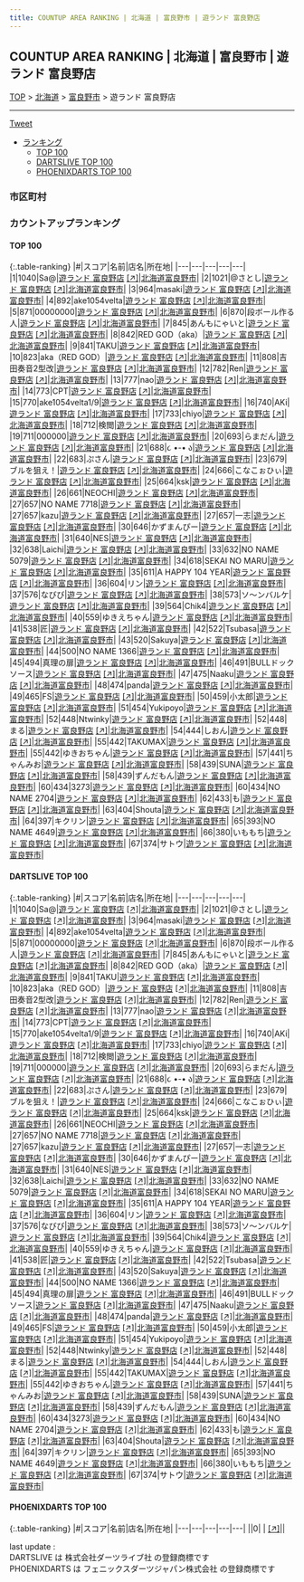 ```yaml
---
title: COUNTUP AREA RANKING | 北海道 | 富良野市 | 遊ランド 富良野店
---
```

## COUNTUP AREA RANKING | 北海道 | 富良野市 | 遊ランド 富良野店

[TOP](/darts/rank/) > [北海道](/darts/rank/北海道/) > [富良野市](/darts/rank/北海道/富良野市/) > 遊ランド 富良野店

___

<a href="https://twitter.com/share?ref_src=twsrc%5Etfw" data-text="COUNTUP AREA RANKING | 北海道富良野市遊ランド 富良野店" class="twitter-share-button" data-hashtags="DARTSLIVE,PHOENIXDARTS,darts,ダーツ" data-show-count="false">Tweet</a>

* [ランキング](#カウントアップランキング)
    * [TOP 100](#top-100)
    * [DARTSLIVE TOP 100](#dartslive-top-100)
    * [PHOENIXDARTS TOP 100](#phoenixdarts-top-100)

### 市区町村

<ul>

</ul>

### カウントアップランキング

#### TOP 100



{:.table-ranking}
|#|スコア|名前|店名|所在地|
|---|---|---|---|---|
|1|1040|<span class="rank-name-dl">Sa@</span>|<a href="/darts/rank/shops/1270241c1c98ce7f0d9b047a20a7ba1e.html">遊ランド 富良野店</a> <a href="https://search.dartslive.com/jp/shop/1270241c1c98ce7f0d9b047a20a7ba1e">[↗]</a>|<a href="/darts/rank/北海道/富良野市">北海道富良野市</a>|
|2|1021|<span class="rank-name-dl">@さとし</span>|<a href="/darts/rank/shops/1270241c1c98ce7f0d9b047a20a7ba1e.html">遊ランド 富良野店</a> <a href="https://search.dartslive.com/jp/shop/1270241c1c98ce7f0d9b047a20a7ba1e">[↗]</a>|<a href="/darts/rank/北海道/富良野市">北海道富良野市</a>|
|3|964|<span class="rank-name-dl">masaki</span>|<a href="/darts/rank/shops/1270241c1c98ce7f0d9b047a20a7ba1e.html">遊ランド 富良野店</a> <a href="https://search.dartslive.com/jp/shop/1270241c1c98ce7f0d9b047a20a7ba1e">[↗]</a>|<a href="/darts/rank/北海道/富良野市">北海道富良野市</a>|
|4|892|<span class="rank-name-dl">ake1054velta</span>|<a href="/darts/rank/shops/1270241c1c98ce7f0d9b047a20a7ba1e.html">遊ランド 富良野店</a> <a href="https://search.dartslive.com/jp/shop/1270241c1c98ce7f0d9b047a20a7ba1e">[↗]</a>|<a href="/darts/rank/北海道/富良野市">北海道富良野市</a>|
|5|871|<span class="rank-name-dl">00000000</span>|<a href="/darts/rank/shops/1270241c1c98ce7f0d9b047a20a7ba1e.html">遊ランド 富良野店</a> <a href="https://search.dartslive.com/jp/shop/1270241c1c98ce7f0d9b047a20a7ba1e">[↗]</a>|<a href="/darts/rank/北海道/富良野市">北海道富良野市</a>|
|6|870|<span class="rank-name-dl">段ボール作る人</span>|<a href="/darts/rank/shops/1270241c1c98ce7f0d9b047a20a7ba1e.html">遊ランド 富良野店</a> <a href="https://search.dartslive.com/jp/shop/1270241c1c98ce7f0d9b047a20a7ba1e">[↗]</a>|<a href="/darts/rank/北海道/富良野市">北海道富良野市</a>|
|7|845|<span class="rank-name-dl">あんもにゃいと</span>|<a href="/darts/rank/shops/1270241c1c98ce7f0d9b047a20a7ba1e.html">遊ランド 富良野店</a> <a href="https://search.dartslive.com/jp/shop/1270241c1c98ce7f0d9b047a20a7ba1e">[↗]</a>|<a href="/darts/rank/北海道/富良野市">北海道富良野市</a>|
|8|842|<span class="rank-name-dl">RED GOD（aka）</span>|<a href="/darts/rank/shops/1270241c1c98ce7f0d9b047a20a7ba1e.html">遊ランド 富良野店</a> <a href="https://search.dartslive.com/jp/shop/1270241c1c98ce7f0d9b047a20a7ba1e">[↗]</a>|<a href="/darts/rank/北海道/富良野市">北海道富良野市</a>|
|9|841|<span class="rank-name-dl">TAKU</span>|<a href="/darts/rank/shops/1270241c1c98ce7f0d9b047a20a7ba1e.html">遊ランド 富良野店</a> <a href="https://search.dartslive.com/jp/shop/1270241c1c98ce7f0d9b047a20a7ba1e">[↗]</a>|<a href="/darts/rank/北海道/富良野市">北海道富良野市</a>|
|10|823|<span class="rank-name-dl">aka（RED GOD）</span>|<a href="/darts/rank/shops/1270241c1c98ce7f0d9b047a20a7ba1e.html">遊ランド 富良野店</a> <a href="https://search.dartslive.com/jp/shop/1270241c1c98ce7f0d9b047a20a7ba1e">[↗]</a>|<a href="/darts/rank/北海道/富良野市">北海道富良野市</a>|
|11|808|<span class="rank-name-dl">吉田奏音2型改</span>|<a href="/darts/rank/shops/1270241c1c98ce7f0d9b047a20a7ba1e.html">遊ランド 富良野店</a> <a href="https://search.dartslive.com/jp/shop/1270241c1c98ce7f0d9b047a20a7ba1e">[↗]</a>|<a href="/darts/rank/北海道/富良野市">北海道富良野市</a>|
|12|782|<span class="rank-name-dl">Ren</span>|<a href="/darts/rank/shops/1270241c1c98ce7f0d9b047a20a7ba1e.html">遊ランド 富良野店</a> <a href="https://search.dartslive.com/jp/shop/1270241c1c98ce7f0d9b047a20a7ba1e">[↗]</a>|<a href="/darts/rank/北海道/富良野市">北海道富良野市</a>|
|13|777|<span class="rank-name-dl">nao</span>|<a href="/darts/rank/shops/1270241c1c98ce7f0d9b047a20a7ba1e.html">遊ランド 富良野店</a> <a href="https://search.dartslive.com/jp/shop/1270241c1c98ce7f0d9b047a20a7ba1e">[↗]</a>|<a href="/darts/rank/北海道/富良野市">北海道富良野市</a>|
|14|773|<span class="rank-name-dl">CPT</span>|<a href="/darts/rank/shops/1270241c1c98ce7f0d9b047a20a7ba1e.html">遊ランド 富良野店</a> <a href="https://search.dartslive.com/jp/shop/1270241c1c98ce7f0d9b047a20a7ba1e">[↗]</a>|<a href="/darts/rank/北海道/富良野市">北海道富良野市</a>|
|15|770|<span class="rank-name-dl">ake1054velta1/9</span>|<a href="/darts/rank/shops/1270241c1c98ce7f0d9b047a20a7ba1e.html">遊ランド 富良野店</a> <a href="https://search.dartslive.com/jp/shop/1270241c1c98ce7f0d9b047a20a7ba1e">[↗]</a>|<a href="/darts/rank/北海道/富良野市">北海道富良野市</a>|
|16|740|<span class="rank-name-dl">AKi</span>|<a href="/darts/rank/shops/1270241c1c98ce7f0d9b047a20a7ba1e.html">遊ランド 富良野店</a> <a href="https://search.dartslive.com/jp/shop/1270241c1c98ce7f0d9b047a20a7ba1e">[↗]</a>|<a href="/darts/rank/北海道/富良野市">北海道富良野市</a>|
|17|733|<span class="rank-name-dl">chiyo</span>|<a href="/darts/rank/shops/1270241c1c98ce7f0d9b047a20a7ba1e.html">遊ランド 富良野店</a> <a href="https://search.dartslive.com/jp/shop/1270241c1c98ce7f0d9b047a20a7ba1e">[↗]</a>|<a href="/darts/rank/北海道/富良野市">北海道富良野市</a>|
|18|712|<span class="rank-name-dl">検閲</span>|<a href="/darts/rank/shops/1270241c1c98ce7f0d9b047a20a7ba1e.html">遊ランド 富良野店</a> <a href="https://search.dartslive.com/jp/shop/1270241c1c98ce7f0d9b047a20a7ba1e">[↗]</a>|<a href="/darts/rank/北海道/富良野市">北海道富良野市</a>|
|19|711|<span class="rank-name-dl">000000</span>|<a href="/darts/rank/shops/1270241c1c98ce7f0d9b047a20a7ba1e.html">遊ランド 富良野店</a> <a href="https://search.dartslive.com/jp/shop/1270241c1c98ce7f0d9b047a20a7ba1e">[↗]</a>|<a href="/darts/rank/北海道/富良野市">北海道富良野市</a>|
|20|693|<span class="rank-name-dl">らまだん</span>|<a href="/darts/rank/shops/1270241c1c98ce7f0d9b047a20a7ba1e.html">遊ランド 富良野店</a> <a href="https://search.dartslive.com/jp/shop/1270241c1c98ce7f0d9b047a20a7ba1e">[↗]</a>|<a href="/darts/rank/北海道/富良野市">北海道富良野市</a>|
|21|688|<span class="rank-name-dl">૮ •-• ა</span>|<a href="/darts/rank/shops/1270241c1c98ce7f0d9b047a20a7ba1e.html">遊ランド 富良野店</a> <a href="https://search.dartslive.com/jp/shop/1270241c1c98ce7f0d9b047a20a7ba1e">[↗]</a>|<a href="/darts/rank/北海道/富良野市">北海道富良野市</a>|
|22|683|<span class="rank-name-dl">ぷさん</span>|<a href="/darts/rank/shops/1270241c1c98ce7f0d9b047a20a7ba1e.html">遊ランド 富良野店</a> <a href="https://search.dartslive.com/jp/shop/1270241c1c98ce7f0d9b047a20a7ba1e">[↗]</a>|<a href="/darts/rank/北海道/富良野市">北海道富良野市</a>|
|23|679|<span class="rank-name-dl">ブルを狙え！</span>|<a href="/darts/rank/shops/1270241c1c98ce7f0d9b047a20a7ba1e.html">遊ランド 富良野店</a> <a href="https://search.dartslive.com/jp/shop/1270241c1c98ce7f0d9b047a20a7ba1e">[↗]</a>|<a href="/darts/rank/北海道/富良野市">北海道富良野市</a>|
|24|666|<span class="rank-name-dl">こなこぉひぃ</span>|<a href="/darts/rank/shops/1270241c1c98ce7f0d9b047a20a7ba1e.html">遊ランド 富良野店</a> <a href="https://search.dartslive.com/jp/shop/1270241c1c98ce7f0d9b047a20a7ba1e">[↗]</a>|<a href="/darts/rank/北海道/富良野市">北海道富良野市</a>|
|25|664|<span class="rank-name-dl">ksk</span>|<a href="/darts/rank/shops/1270241c1c98ce7f0d9b047a20a7ba1e.html">遊ランド 富良野店</a> <a href="https://search.dartslive.com/jp/shop/1270241c1c98ce7f0d9b047a20a7ba1e">[↗]</a>|<a href="/darts/rank/北海道/富良野市">北海道富良野市</a>|
|26|661|<span class="rank-name-dl">NEOCHI</span>|<a href="/darts/rank/shops/1270241c1c98ce7f0d9b047a20a7ba1e.html">遊ランド 富良野店</a> <a href="https://search.dartslive.com/jp/shop/1270241c1c98ce7f0d9b047a20a7ba1e">[↗]</a>|<a href="/darts/rank/北海道/富良野市">北海道富良野市</a>|
|27|657|<span class="rank-name-dl">NO NAME 7718</span>|<a href="/darts/rank/shops/1270241c1c98ce7f0d9b047a20a7ba1e.html">遊ランド 富良野店</a> <a href="https://search.dartslive.com/jp/shop/1270241c1c98ce7f0d9b047a20a7ba1e">[↗]</a>|<a href="/darts/rank/北海道/富良野市">北海道富良野市</a>|
|27|657|<span class="rank-name-dl">kazu</span>|<a href="/darts/rank/shops/1270241c1c98ce7f0d9b047a20a7ba1e.html">遊ランド 富良野店</a> <a href="https://search.dartslive.com/jp/shop/1270241c1c98ce7f0d9b047a20a7ba1e">[↗]</a>|<a href="/darts/rank/北海道/富良野市">北海道富良野市</a>|
|27|657|<span class="rank-name-dl">一志</span>|<a href="/darts/rank/shops/1270241c1c98ce7f0d9b047a20a7ba1e.html">遊ランド 富良野店</a> <a href="https://search.dartslive.com/jp/shop/1270241c1c98ce7f0d9b047a20a7ba1e">[↗]</a>|<a href="/darts/rank/北海道/富良野市">北海道富良野市</a>|
|30|646|<span class="rank-name-dl">かずまんぴー</span>|<a href="/darts/rank/shops/1270241c1c98ce7f0d9b047a20a7ba1e.html">遊ランド 富良野店</a> <a href="https://search.dartslive.com/jp/shop/1270241c1c98ce7f0d9b047a20a7ba1e">[↗]</a>|<a href="/darts/rank/北海道/富良野市">北海道富良野市</a>|
|31|640|<span class="rank-name-dl">NES</span>|<a href="/darts/rank/shops/1270241c1c98ce7f0d9b047a20a7ba1e.html">遊ランド 富良野店</a> <a href="https://search.dartslive.com/jp/shop/1270241c1c98ce7f0d9b047a20a7ba1e">[↗]</a>|<a href="/darts/rank/北海道/富良野市">北海道富良野市</a>|
|32|638|<span class="rank-name-dl">Laichi</span>|<a href="/darts/rank/shops/1270241c1c98ce7f0d9b047a20a7ba1e.html">遊ランド 富良野店</a> <a href="https://search.dartslive.com/jp/shop/1270241c1c98ce7f0d9b047a20a7ba1e">[↗]</a>|<a href="/darts/rank/北海道/富良野市">北海道富良野市</a>|
|33|632|<span class="rank-name-dl">NO NAME 5079</span>|<a href="/darts/rank/shops/1270241c1c98ce7f0d9b047a20a7ba1e.html">遊ランド 富良野店</a> <a href="https://search.dartslive.com/jp/shop/1270241c1c98ce7f0d9b047a20a7ba1e">[↗]</a>|<a href="/darts/rank/北海道/富良野市">北海道富良野市</a>|
|34|618|<span class="rank-name-dl">SEKAI NO MARU</span>|<a href="/darts/rank/shops/1270241c1c98ce7f0d9b047a20a7ba1e.html">遊ランド 富良野店</a> <a href="https://search.dartslive.com/jp/shop/1270241c1c98ce7f0d9b047a20a7ba1e">[↗]</a>|<a href="/darts/rank/北海道/富良野市">北海道富良野市</a>|
|35|611|<span class="rank-name-dl">A HAPPY 104 YEAR</span>|<a href="/darts/rank/shops/1270241c1c98ce7f0d9b047a20a7ba1e.html">遊ランド 富良野店</a> <a href="https://search.dartslive.com/jp/shop/1270241c1c98ce7f0d9b047a20a7ba1e">[↗]</a>|<a href="/darts/rank/北海道/富良野市">北海道富良野市</a>|
|36|604|<span class="rank-name-dl">リン</span>|<a href="/darts/rank/shops/1270241c1c98ce7f0d9b047a20a7ba1e.html">遊ランド 富良野店</a> <a href="https://search.dartslive.com/jp/shop/1270241c1c98ce7f0d9b047a20a7ba1e">[↗]</a>|<a href="/darts/rank/北海道/富良野市">北海道富良野市</a>|
|37|576|<span class="rank-name-dl">なびび</span>|<a href="/darts/rank/shops/1270241c1c98ce7f0d9b047a20a7ba1e.html">遊ランド 富良野店</a> <a href="https://search.dartslive.com/jp/shop/1270241c1c98ce7f0d9b047a20a7ba1e">[↗]</a>|<a href="/darts/rank/北海道/富良野市">北海道富良野市</a>|
|38|573|<span class="rank-name-dl">ソ～ンバルケ</span>|<a href="/darts/rank/shops/1270241c1c98ce7f0d9b047a20a7ba1e.html">遊ランド 富良野店</a> <a href="https://search.dartslive.com/jp/shop/1270241c1c98ce7f0d9b047a20a7ba1e">[↗]</a>|<a href="/darts/rank/北海道/富良野市">北海道富良野市</a>|
|39|564|<span class="rank-name-dl">Chik4</span>|<a href="/darts/rank/shops/1270241c1c98ce7f0d9b047a20a7ba1e.html">遊ランド 富良野店</a> <a href="https://search.dartslive.com/jp/shop/1270241c1c98ce7f0d9b047a20a7ba1e">[↗]</a>|<a href="/darts/rank/北海道/富良野市">北海道富良野市</a>|
|40|559|<span class="rank-name-dl">ゆきえちゃん</span>|<a href="/darts/rank/shops/1270241c1c98ce7f0d9b047a20a7ba1e.html">遊ランド 富良野店</a> <a href="https://search.dartslive.com/jp/shop/1270241c1c98ce7f0d9b047a20a7ba1e">[↗]</a>|<a href="/darts/rank/北海道/富良野市">北海道富良野市</a>|
|41|538|<span class="rank-name-dl">匠</span>|<a href="/darts/rank/shops/1270241c1c98ce7f0d9b047a20a7ba1e.html">遊ランド 富良野店</a> <a href="https://search.dartslive.com/jp/shop/1270241c1c98ce7f0d9b047a20a7ba1e">[↗]</a>|<a href="/darts/rank/北海道/富良野市">北海道富良野市</a>|
|42|522|<span class="rank-name-dl">Tsubasa</span>|<a href="/darts/rank/shops/1270241c1c98ce7f0d9b047a20a7ba1e.html">遊ランド 富良野店</a> <a href="https://search.dartslive.com/jp/shop/1270241c1c98ce7f0d9b047a20a7ba1e">[↗]</a>|<a href="/darts/rank/北海道/富良野市">北海道富良野市</a>|
|43|520|<span class="rank-name-dl">Sakuya</span>|<a href="/darts/rank/shops/1270241c1c98ce7f0d9b047a20a7ba1e.html">遊ランド 富良野店</a> <a href="https://search.dartslive.com/jp/shop/1270241c1c98ce7f0d9b047a20a7ba1e">[↗]</a>|<a href="/darts/rank/北海道/富良野市">北海道富良野市</a>|
|44|500|<span class="rank-name-dl">NO NAME 1366</span>|<a href="/darts/rank/shops/1270241c1c98ce7f0d9b047a20a7ba1e.html">遊ランド 富良野店</a> <a href="https://search.dartslive.com/jp/shop/1270241c1c98ce7f0d9b047a20a7ba1e">[↗]</a>|<a href="/darts/rank/北海道/富良野市">北海道富良野市</a>|
|45|494|<span class="rank-name-dl">真理の扉</span>|<a href="/darts/rank/shops/1270241c1c98ce7f0d9b047a20a7ba1e.html">遊ランド 富良野店</a> <a href="https://search.dartslive.com/jp/shop/1270241c1c98ce7f0d9b047a20a7ba1e">[↗]</a>|<a href="/darts/rank/北海道/富良野市">北海道富良野市</a>|
|46|491|<span class="rank-name-dl">BULLドックソース</span>|<a href="/darts/rank/shops/1270241c1c98ce7f0d9b047a20a7ba1e.html">遊ランド 富良野店</a> <a href="https://search.dartslive.com/jp/shop/1270241c1c98ce7f0d9b047a20a7ba1e">[↗]</a>|<a href="/darts/rank/北海道/富良野市">北海道富良野市</a>|
|47|475|<span class="rank-name-dl">Naaku</span>|<a href="/darts/rank/shops/1270241c1c98ce7f0d9b047a20a7ba1e.html">遊ランド 富良野店</a> <a href="https://search.dartslive.com/jp/shop/1270241c1c98ce7f0d9b047a20a7ba1e">[↗]</a>|<a href="/darts/rank/北海道/富良野市">北海道富良野市</a>|
|48|474|<span class="rank-name-dl">panda</span>|<a href="/darts/rank/shops/1270241c1c98ce7f0d9b047a20a7ba1e.html">遊ランド 富良野店</a> <a href="https://search.dartslive.com/jp/shop/1270241c1c98ce7f0d9b047a20a7ba1e">[↗]</a>|<a href="/darts/rank/北海道/富良野市">北海道富良野市</a>|
|49|465|<span class="rank-name-dl">FS</span>|<a href="/darts/rank/shops/1270241c1c98ce7f0d9b047a20a7ba1e.html">遊ランド 富良野店</a> <a href="https://search.dartslive.com/jp/shop/1270241c1c98ce7f0d9b047a20a7ba1e">[↗]</a>|<a href="/darts/rank/北海道/富良野市">北海道富良野市</a>|
|50|459|<span class="rank-name-dl">小太郎</span>|<a href="/darts/rank/shops/1270241c1c98ce7f0d9b047a20a7ba1e.html">遊ランド 富良野店</a> <a href="https://search.dartslive.com/jp/shop/1270241c1c98ce7f0d9b047a20a7ba1e">[↗]</a>|<a href="/darts/rank/北海道/富良野市">北海道富良野市</a>|
|51|454|<span class="rank-name-dl">Yukipoyo</span>|<a href="/darts/rank/shops/1270241c1c98ce7f0d9b047a20a7ba1e.html">遊ランド 富良野店</a> <a href="https://search.dartslive.com/jp/shop/1270241c1c98ce7f0d9b047a20a7ba1e">[↗]</a>|<a href="/darts/rank/北海道/富良野市">北海道富良野市</a>|
|52|448|<span class="rank-name-dl">Ntwinky</span>|<a href="/darts/rank/shops/1270241c1c98ce7f0d9b047a20a7ba1e.html">遊ランド 富良野店</a> <a href="https://search.dartslive.com/jp/shop/1270241c1c98ce7f0d9b047a20a7ba1e">[↗]</a>|<a href="/darts/rank/北海道/富良野市">北海道富良野市</a>|
|52|448|<span class="rank-name-dl">まる</span>|<a href="/darts/rank/shops/1270241c1c98ce7f0d9b047a20a7ba1e.html">遊ランド 富良野店</a> <a href="https://search.dartslive.com/jp/shop/1270241c1c98ce7f0d9b047a20a7ba1e">[↗]</a>|<a href="/darts/rank/北海道/富良野市">北海道富良野市</a>|
|54|444|<span class="rank-name-dl">しおん</span>|<a href="/darts/rank/shops/1270241c1c98ce7f0d9b047a20a7ba1e.html">遊ランド 富良野店</a> <a href="https://search.dartslive.com/jp/shop/1270241c1c98ce7f0d9b047a20a7ba1e">[↗]</a>|<a href="/darts/rank/北海道/富良野市">北海道富良野市</a>|
|55|442|<span class="rank-name-dl">TAKUMAX</span>|<a href="/darts/rank/shops/1270241c1c98ce7f0d9b047a20a7ba1e.html">遊ランド 富良野店</a> <a href="https://search.dartslive.com/jp/shop/1270241c1c98ce7f0d9b047a20a7ba1e">[↗]</a>|<a href="/darts/rank/北海道/富良野市">北海道富良野市</a>|
|55|442|<span class="rank-name-dl">ゆきおちゃん</span>|<a href="/darts/rank/shops/1270241c1c98ce7f0d9b047a20a7ba1e.html">遊ランド 富良野店</a> <a href="https://search.dartslive.com/jp/shop/1270241c1c98ce7f0d9b047a20a7ba1e">[↗]</a>|<a href="/darts/rank/北海道/富良野市">北海道富良野市</a>|
|57|441|<span class="rank-name-dl">ちゃんみお</span>|<a href="/darts/rank/shops/1270241c1c98ce7f0d9b047a20a7ba1e.html">遊ランド 富良野店</a> <a href="https://search.dartslive.com/jp/shop/1270241c1c98ce7f0d9b047a20a7ba1e">[↗]</a>|<a href="/darts/rank/北海道/富良野市">北海道富良野市</a>|
|58|439|<span class="rank-name-dl">SUNA</span>|<a href="/darts/rank/shops/1270241c1c98ce7f0d9b047a20a7ba1e.html">遊ランド 富良野店</a> <a href="https://search.dartslive.com/jp/shop/1270241c1c98ce7f0d9b047a20a7ba1e">[↗]</a>|<a href="/darts/rank/北海道/富良野市">北海道富良野市</a>|
|58|439|<span class="rank-name-dl">ずんだもん</span>|<a href="/darts/rank/shops/1270241c1c98ce7f0d9b047a20a7ba1e.html">遊ランド 富良野店</a> <a href="https://search.dartslive.com/jp/shop/1270241c1c98ce7f0d9b047a20a7ba1e">[↗]</a>|<a href="/darts/rank/北海道/富良野市">北海道富良野市</a>|
|60|434|<span class="rank-name-dl">3273</span>|<a href="/darts/rank/shops/1270241c1c98ce7f0d9b047a20a7ba1e.html">遊ランド 富良野店</a> <a href="https://search.dartslive.com/jp/shop/1270241c1c98ce7f0d9b047a20a7ba1e">[↗]</a>|<a href="/darts/rank/北海道/富良野市">北海道富良野市</a>|
|60|434|<span class="rank-name-dl">NO NAME 2704</span>|<a href="/darts/rank/shops/1270241c1c98ce7f0d9b047a20a7ba1e.html">遊ランド 富良野店</a> <a href="https://search.dartslive.com/jp/shop/1270241c1c98ce7f0d9b047a20a7ba1e">[↗]</a>|<a href="/darts/rank/北海道/富良野市">北海道富良野市</a>|
|62|433|<span class="rank-name-dl">も</span>|<a href="/darts/rank/shops/1270241c1c98ce7f0d9b047a20a7ba1e.html">遊ランド 富良野店</a> <a href="https://search.dartslive.com/jp/shop/1270241c1c98ce7f0d9b047a20a7ba1e">[↗]</a>|<a href="/darts/rank/北海道/富良野市">北海道富良野市</a>|
|63|404|<span class="rank-name-dl">Shouta</span>|<a href="/darts/rank/shops/1270241c1c98ce7f0d9b047a20a7ba1e.html">遊ランド 富良野店</a> <a href="https://search.dartslive.com/jp/shop/1270241c1c98ce7f0d9b047a20a7ba1e">[↗]</a>|<a href="/darts/rank/北海道/富良野市">北海道富良野市</a>|
|64|397|<span class="rank-name-dl">キクリン</span>|<a href="/darts/rank/shops/1270241c1c98ce7f0d9b047a20a7ba1e.html">遊ランド 富良野店</a> <a href="https://search.dartslive.com/jp/shop/1270241c1c98ce7f0d9b047a20a7ba1e">[↗]</a>|<a href="/darts/rank/北海道/富良野市">北海道富良野市</a>|
|65|393|<span class="rank-name-dl">NO NAME 4649</span>|<a href="/darts/rank/shops/1270241c1c98ce7f0d9b047a20a7ba1e.html">遊ランド 富良野店</a> <a href="https://search.dartslive.com/jp/shop/1270241c1c98ce7f0d9b047a20a7ba1e">[↗]</a>|<a href="/darts/rank/北海道/富良野市">北海道富良野市</a>|
|66|380|<span class="rank-name-dl">いももち</span>|<a href="/darts/rank/shops/1270241c1c98ce7f0d9b047a20a7ba1e.html">遊ランド 富良野店</a> <a href="https://search.dartslive.com/jp/shop/1270241c1c98ce7f0d9b047a20a7ba1e">[↗]</a>|<a href="/darts/rank/北海道/富良野市">北海道富良野市</a>|
|67|374|<span class="rank-name-dl">サトウ</span>|<a href="/darts/rank/shops/1270241c1c98ce7f0d9b047a20a7ba1e.html">遊ランド 富良野店</a> <a href="https://search.dartslive.com/jp/shop/1270241c1c98ce7f0d9b047a20a7ba1e">[↗]</a>|<a href="/darts/rank/北海道/富良野市">北海道富良野市</a>|


#### DARTSLIVE TOP 100



{:.table-ranking}
|#|スコア|名前|店名|所在地|
|---|---|---|---|---|
|1|1040|<span class="rank-name-dl">Sa@</span>|<a href="/darts/rank/shops/1270241c1c98ce7f0d9b047a20a7ba1e.html">遊ランド 富良野店</a> <a href="https://search.dartslive.com/jp/shop/1270241c1c98ce7f0d9b047a20a7ba1e">[↗]</a>|<a href="/darts/rank/北海道/富良野市">北海道富良野市</a>|
|2|1021|<span class="rank-name-dl">@さとし</span>|<a href="/darts/rank/shops/1270241c1c98ce7f0d9b047a20a7ba1e.html">遊ランド 富良野店</a> <a href="https://search.dartslive.com/jp/shop/1270241c1c98ce7f0d9b047a20a7ba1e">[↗]</a>|<a href="/darts/rank/北海道/富良野市">北海道富良野市</a>|
|3|964|<span class="rank-name-dl">masaki</span>|<a href="/darts/rank/shops/1270241c1c98ce7f0d9b047a20a7ba1e.html">遊ランド 富良野店</a> <a href="https://search.dartslive.com/jp/shop/1270241c1c98ce7f0d9b047a20a7ba1e">[↗]</a>|<a href="/darts/rank/北海道/富良野市">北海道富良野市</a>|
|4|892|<span class="rank-name-dl">ake1054velta</span>|<a href="/darts/rank/shops/1270241c1c98ce7f0d9b047a20a7ba1e.html">遊ランド 富良野店</a> <a href="https://search.dartslive.com/jp/shop/1270241c1c98ce7f0d9b047a20a7ba1e">[↗]</a>|<a href="/darts/rank/北海道/富良野市">北海道富良野市</a>|
|5|871|<span class="rank-name-dl">00000000</span>|<a href="/darts/rank/shops/1270241c1c98ce7f0d9b047a20a7ba1e.html">遊ランド 富良野店</a> <a href="https://search.dartslive.com/jp/shop/1270241c1c98ce7f0d9b047a20a7ba1e">[↗]</a>|<a href="/darts/rank/北海道/富良野市">北海道富良野市</a>|
|6|870|<span class="rank-name-dl">段ボール作る人</span>|<a href="/darts/rank/shops/1270241c1c98ce7f0d9b047a20a7ba1e.html">遊ランド 富良野店</a> <a href="https://search.dartslive.com/jp/shop/1270241c1c98ce7f0d9b047a20a7ba1e">[↗]</a>|<a href="/darts/rank/北海道/富良野市">北海道富良野市</a>|
|7|845|<span class="rank-name-dl">あんもにゃいと</span>|<a href="/darts/rank/shops/1270241c1c98ce7f0d9b047a20a7ba1e.html">遊ランド 富良野店</a> <a href="https://search.dartslive.com/jp/shop/1270241c1c98ce7f0d9b047a20a7ba1e">[↗]</a>|<a href="/darts/rank/北海道/富良野市">北海道富良野市</a>|
|8|842|<span class="rank-name-dl">RED GOD（aka）</span>|<a href="/darts/rank/shops/1270241c1c98ce7f0d9b047a20a7ba1e.html">遊ランド 富良野店</a> <a href="https://search.dartslive.com/jp/shop/1270241c1c98ce7f0d9b047a20a7ba1e">[↗]</a>|<a href="/darts/rank/北海道/富良野市">北海道富良野市</a>|
|9|841|<span class="rank-name-dl">TAKU</span>|<a href="/darts/rank/shops/1270241c1c98ce7f0d9b047a20a7ba1e.html">遊ランド 富良野店</a> <a href="https://search.dartslive.com/jp/shop/1270241c1c98ce7f0d9b047a20a7ba1e">[↗]</a>|<a href="/darts/rank/北海道/富良野市">北海道富良野市</a>|
|10|823|<span class="rank-name-dl">aka（RED GOD）</span>|<a href="/darts/rank/shops/1270241c1c98ce7f0d9b047a20a7ba1e.html">遊ランド 富良野店</a> <a href="https://search.dartslive.com/jp/shop/1270241c1c98ce7f0d9b047a20a7ba1e">[↗]</a>|<a href="/darts/rank/北海道/富良野市">北海道富良野市</a>|
|11|808|<span class="rank-name-dl">吉田奏音2型改</span>|<a href="/darts/rank/shops/1270241c1c98ce7f0d9b047a20a7ba1e.html">遊ランド 富良野店</a> <a href="https://search.dartslive.com/jp/shop/1270241c1c98ce7f0d9b047a20a7ba1e">[↗]</a>|<a href="/darts/rank/北海道/富良野市">北海道富良野市</a>|
|12|782|<span class="rank-name-dl">Ren</span>|<a href="/darts/rank/shops/1270241c1c98ce7f0d9b047a20a7ba1e.html">遊ランド 富良野店</a> <a href="https://search.dartslive.com/jp/shop/1270241c1c98ce7f0d9b047a20a7ba1e">[↗]</a>|<a href="/darts/rank/北海道/富良野市">北海道富良野市</a>|
|13|777|<span class="rank-name-dl">nao</span>|<a href="/darts/rank/shops/1270241c1c98ce7f0d9b047a20a7ba1e.html">遊ランド 富良野店</a> <a href="https://search.dartslive.com/jp/shop/1270241c1c98ce7f0d9b047a20a7ba1e">[↗]</a>|<a href="/darts/rank/北海道/富良野市">北海道富良野市</a>|
|14|773|<span class="rank-name-dl">CPT</span>|<a href="/darts/rank/shops/1270241c1c98ce7f0d9b047a20a7ba1e.html">遊ランド 富良野店</a> <a href="https://search.dartslive.com/jp/shop/1270241c1c98ce7f0d9b047a20a7ba1e">[↗]</a>|<a href="/darts/rank/北海道/富良野市">北海道富良野市</a>|
|15|770|<span class="rank-name-dl">ake1054velta1/9</span>|<a href="/darts/rank/shops/1270241c1c98ce7f0d9b047a20a7ba1e.html">遊ランド 富良野店</a> <a href="https://search.dartslive.com/jp/shop/1270241c1c98ce7f0d9b047a20a7ba1e">[↗]</a>|<a href="/darts/rank/北海道/富良野市">北海道富良野市</a>|
|16|740|<span class="rank-name-dl">AKi</span>|<a href="/darts/rank/shops/1270241c1c98ce7f0d9b047a20a7ba1e.html">遊ランド 富良野店</a> <a href="https://search.dartslive.com/jp/shop/1270241c1c98ce7f0d9b047a20a7ba1e">[↗]</a>|<a href="/darts/rank/北海道/富良野市">北海道富良野市</a>|
|17|733|<span class="rank-name-dl">chiyo</span>|<a href="/darts/rank/shops/1270241c1c98ce7f0d9b047a20a7ba1e.html">遊ランド 富良野店</a> <a href="https://search.dartslive.com/jp/shop/1270241c1c98ce7f0d9b047a20a7ba1e">[↗]</a>|<a href="/darts/rank/北海道/富良野市">北海道富良野市</a>|
|18|712|<span class="rank-name-dl">検閲</span>|<a href="/darts/rank/shops/1270241c1c98ce7f0d9b047a20a7ba1e.html">遊ランド 富良野店</a> <a href="https://search.dartslive.com/jp/shop/1270241c1c98ce7f0d9b047a20a7ba1e">[↗]</a>|<a href="/darts/rank/北海道/富良野市">北海道富良野市</a>|
|19|711|<span class="rank-name-dl">000000</span>|<a href="/darts/rank/shops/1270241c1c98ce7f0d9b047a20a7ba1e.html">遊ランド 富良野店</a> <a href="https://search.dartslive.com/jp/shop/1270241c1c98ce7f0d9b047a20a7ba1e">[↗]</a>|<a href="/darts/rank/北海道/富良野市">北海道富良野市</a>|
|20|693|<span class="rank-name-dl">らまだん</span>|<a href="/darts/rank/shops/1270241c1c98ce7f0d9b047a20a7ba1e.html">遊ランド 富良野店</a> <a href="https://search.dartslive.com/jp/shop/1270241c1c98ce7f0d9b047a20a7ba1e">[↗]</a>|<a href="/darts/rank/北海道/富良野市">北海道富良野市</a>|
|21|688|<span class="rank-name-dl">૮ •-• ა</span>|<a href="/darts/rank/shops/1270241c1c98ce7f0d9b047a20a7ba1e.html">遊ランド 富良野店</a> <a href="https://search.dartslive.com/jp/shop/1270241c1c98ce7f0d9b047a20a7ba1e">[↗]</a>|<a href="/darts/rank/北海道/富良野市">北海道富良野市</a>|
|22|683|<span class="rank-name-dl">ぷさん</span>|<a href="/darts/rank/shops/1270241c1c98ce7f0d9b047a20a7ba1e.html">遊ランド 富良野店</a> <a href="https://search.dartslive.com/jp/shop/1270241c1c98ce7f0d9b047a20a7ba1e">[↗]</a>|<a href="/darts/rank/北海道/富良野市">北海道富良野市</a>|
|23|679|<span class="rank-name-dl">ブルを狙え！</span>|<a href="/darts/rank/shops/1270241c1c98ce7f0d9b047a20a7ba1e.html">遊ランド 富良野店</a> <a href="https://search.dartslive.com/jp/shop/1270241c1c98ce7f0d9b047a20a7ba1e">[↗]</a>|<a href="/darts/rank/北海道/富良野市">北海道富良野市</a>|
|24|666|<span class="rank-name-dl">こなこぉひぃ</span>|<a href="/darts/rank/shops/1270241c1c98ce7f0d9b047a20a7ba1e.html">遊ランド 富良野店</a> <a href="https://search.dartslive.com/jp/shop/1270241c1c98ce7f0d9b047a20a7ba1e">[↗]</a>|<a href="/darts/rank/北海道/富良野市">北海道富良野市</a>|
|25|664|<span class="rank-name-dl">ksk</span>|<a href="/darts/rank/shops/1270241c1c98ce7f0d9b047a20a7ba1e.html">遊ランド 富良野店</a> <a href="https://search.dartslive.com/jp/shop/1270241c1c98ce7f0d9b047a20a7ba1e">[↗]</a>|<a href="/darts/rank/北海道/富良野市">北海道富良野市</a>|
|26|661|<span class="rank-name-dl">NEOCHI</span>|<a href="/darts/rank/shops/1270241c1c98ce7f0d9b047a20a7ba1e.html">遊ランド 富良野店</a> <a href="https://search.dartslive.com/jp/shop/1270241c1c98ce7f0d9b047a20a7ba1e">[↗]</a>|<a href="/darts/rank/北海道/富良野市">北海道富良野市</a>|
|27|657|<span class="rank-name-dl">NO NAME 7718</span>|<a href="/darts/rank/shops/1270241c1c98ce7f0d9b047a20a7ba1e.html">遊ランド 富良野店</a> <a href="https://search.dartslive.com/jp/shop/1270241c1c98ce7f0d9b047a20a7ba1e">[↗]</a>|<a href="/darts/rank/北海道/富良野市">北海道富良野市</a>|
|27|657|<span class="rank-name-dl">kazu</span>|<a href="/darts/rank/shops/1270241c1c98ce7f0d9b047a20a7ba1e.html">遊ランド 富良野店</a> <a href="https://search.dartslive.com/jp/shop/1270241c1c98ce7f0d9b047a20a7ba1e">[↗]</a>|<a href="/darts/rank/北海道/富良野市">北海道富良野市</a>|
|27|657|<span class="rank-name-dl">一志</span>|<a href="/darts/rank/shops/1270241c1c98ce7f0d9b047a20a7ba1e.html">遊ランド 富良野店</a> <a href="https://search.dartslive.com/jp/shop/1270241c1c98ce7f0d9b047a20a7ba1e">[↗]</a>|<a href="/darts/rank/北海道/富良野市">北海道富良野市</a>|
|30|646|<span class="rank-name-dl">かずまんぴー</span>|<a href="/darts/rank/shops/1270241c1c98ce7f0d9b047a20a7ba1e.html">遊ランド 富良野店</a> <a href="https://search.dartslive.com/jp/shop/1270241c1c98ce7f0d9b047a20a7ba1e">[↗]</a>|<a href="/darts/rank/北海道/富良野市">北海道富良野市</a>|
|31|640|<span class="rank-name-dl">NES</span>|<a href="/darts/rank/shops/1270241c1c98ce7f0d9b047a20a7ba1e.html">遊ランド 富良野店</a> <a href="https://search.dartslive.com/jp/shop/1270241c1c98ce7f0d9b047a20a7ba1e">[↗]</a>|<a href="/darts/rank/北海道/富良野市">北海道富良野市</a>|
|32|638|<span class="rank-name-dl">Laichi</span>|<a href="/darts/rank/shops/1270241c1c98ce7f0d9b047a20a7ba1e.html">遊ランド 富良野店</a> <a href="https://search.dartslive.com/jp/shop/1270241c1c98ce7f0d9b047a20a7ba1e">[↗]</a>|<a href="/darts/rank/北海道/富良野市">北海道富良野市</a>|
|33|632|<span class="rank-name-dl">NO NAME 5079</span>|<a href="/darts/rank/shops/1270241c1c98ce7f0d9b047a20a7ba1e.html">遊ランド 富良野店</a> <a href="https://search.dartslive.com/jp/shop/1270241c1c98ce7f0d9b047a20a7ba1e">[↗]</a>|<a href="/darts/rank/北海道/富良野市">北海道富良野市</a>|
|34|618|<span class="rank-name-dl">SEKAI NO MARU</span>|<a href="/darts/rank/shops/1270241c1c98ce7f0d9b047a20a7ba1e.html">遊ランド 富良野店</a> <a href="https://search.dartslive.com/jp/shop/1270241c1c98ce7f0d9b047a20a7ba1e">[↗]</a>|<a href="/darts/rank/北海道/富良野市">北海道富良野市</a>|
|35|611|<span class="rank-name-dl">A HAPPY 104 YEAR</span>|<a href="/darts/rank/shops/1270241c1c98ce7f0d9b047a20a7ba1e.html">遊ランド 富良野店</a> <a href="https://search.dartslive.com/jp/shop/1270241c1c98ce7f0d9b047a20a7ba1e">[↗]</a>|<a href="/darts/rank/北海道/富良野市">北海道富良野市</a>|
|36|604|<span class="rank-name-dl">リン</span>|<a href="/darts/rank/shops/1270241c1c98ce7f0d9b047a20a7ba1e.html">遊ランド 富良野店</a> <a href="https://search.dartslive.com/jp/shop/1270241c1c98ce7f0d9b047a20a7ba1e">[↗]</a>|<a href="/darts/rank/北海道/富良野市">北海道富良野市</a>|
|37|576|<span class="rank-name-dl">なびび</span>|<a href="/darts/rank/shops/1270241c1c98ce7f0d9b047a20a7ba1e.html">遊ランド 富良野店</a> <a href="https://search.dartslive.com/jp/shop/1270241c1c98ce7f0d9b047a20a7ba1e">[↗]</a>|<a href="/darts/rank/北海道/富良野市">北海道富良野市</a>|
|38|573|<span class="rank-name-dl">ソ～ンバルケ</span>|<a href="/darts/rank/shops/1270241c1c98ce7f0d9b047a20a7ba1e.html">遊ランド 富良野店</a> <a href="https://search.dartslive.com/jp/shop/1270241c1c98ce7f0d9b047a20a7ba1e">[↗]</a>|<a href="/darts/rank/北海道/富良野市">北海道富良野市</a>|
|39|564|<span class="rank-name-dl">Chik4</span>|<a href="/darts/rank/shops/1270241c1c98ce7f0d9b047a20a7ba1e.html">遊ランド 富良野店</a> <a href="https://search.dartslive.com/jp/shop/1270241c1c98ce7f0d9b047a20a7ba1e">[↗]</a>|<a href="/darts/rank/北海道/富良野市">北海道富良野市</a>|
|40|559|<span class="rank-name-dl">ゆきえちゃん</span>|<a href="/darts/rank/shops/1270241c1c98ce7f0d9b047a20a7ba1e.html">遊ランド 富良野店</a> <a href="https://search.dartslive.com/jp/shop/1270241c1c98ce7f0d9b047a20a7ba1e">[↗]</a>|<a href="/darts/rank/北海道/富良野市">北海道富良野市</a>|
|41|538|<span class="rank-name-dl">匠</span>|<a href="/darts/rank/shops/1270241c1c98ce7f0d9b047a20a7ba1e.html">遊ランド 富良野店</a> <a href="https://search.dartslive.com/jp/shop/1270241c1c98ce7f0d9b047a20a7ba1e">[↗]</a>|<a href="/darts/rank/北海道/富良野市">北海道富良野市</a>|
|42|522|<span class="rank-name-dl">Tsubasa</span>|<a href="/darts/rank/shops/1270241c1c98ce7f0d9b047a20a7ba1e.html">遊ランド 富良野店</a> <a href="https://search.dartslive.com/jp/shop/1270241c1c98ce7f0d9b047a20a7ba1e">[↗]</a>|<a href="/darts/rank/北海道/富良野市">北海道富良野市</a>|
|43|520|<span class="rank-name-dl">Sakuya</span>|<a href="/darts/rank/shops/1270241c1c98ce7f0d9b047a20a7ba1e.html">遊ランド 富良野店</a> <a href="https://search.dartslive.com/jp/shop/1270241c1c98ce7f0d9b047a20a7ba1e">[↗]</a>|<a href="/darts/rank/北海道/富良野市">北海道富良野市</a>|
|44|500|<span class="rank-name-dl">NO NAME 1366</span>|<a href="/darts/rank/shops/1270241c1c98ce7f0d9b047a20a7ba1e.html">遊ランド 富良野店</a> <a href="https://search.dartslive.com/jp/shop/1270241c1c98ce7f0d9b047a20a7ba1e">[↗]</a>|<a href="/darts/rank/北海道/富良野市">北海道富良野市</a>|
|45|494|<span class="rank-name-dl">真理の扉</span>|<a href="/darts/rank/shops/1270241c1c98ce7f0d9b047a20a7ba1e.html">遊ランド 富良野店</a> <a href="https://search.dartslive.com/jp/shop/1270241c1c98ce7f0d9b047a20a7ba1e">[↗]</a>|<a href="/darts/rank/北海道/富良野市">北海道富良野市</a>|
|46|491|<span class="rank-name-dl">BULLドックソース</span>|<a href="/darts/rank/shops/1270241c1c98ce7f0d9b047a20a7ba1e.html">遊ランド 富良野店</a> <a href="https://search.dartslive.com/jp/shop/1270241c1c98ce7f0d9b047a20a7ba1e">[↗]</a>|<a href="/darts/rank/北海道/富良野市">北海道富良野市</a>|
|47|475|<span class="rank-name-dl">Naaku</span>|<a href="/darts/rank/shops/1270241c1c98ce7f0d9b047a20a7ba1e.html">遊ランド 富良野店</a> <a href="https://search.dartslive.com/jp/shop/1270241c1c98ce7f0d9b047a20a7ba1e">[↗]</a>|<a href="/darts/rank/北海道/富良野市">北海道富良野市</a>|
|48|474|<span class="rank-name-dl">panda</span>|<a href="/darts/rank/shops/1270241c1c98ce7f0d9b047a20a7ba1e.html">遊ランド 富良野店</a> <a href="https://search.dartslive.com/jp/shop/1270241c1c98ce7f0d9b047a20a7ba1e">[↗]</a>|<a href="/darts/rank/北海道/富良野市">北海道富良野市</a>|
|49|465|<span class="rank-name-dl">FS</span>|<a href="/darts/rank/shops/1270241c1c98ce7f0d9b047a20a7ba1e.html">遊ランド 富良野店</a> <a href="https://search.dartslive.com/jp/shop/1270241c1c98ce7f0d9b047a20a7ba1e">[↗]</a>|<a href="/darts/rank/北海道/富良野市">北海道富良野市</a>|
|50|459|<span class="rank-name-dl">小太郎</span>|<a href="/darts/rank/shops/1270241c1c98ce7f0d9b047a20a7ba1e.html">遊ランド 富良野店</a> <a href="https://search.dartslive.com/jp/shop/1270241c1c98ce7f0d9b047a20a7ba1e">[↗]</a>|<a href="/darts/rank/北海道/富良野市">北海道富良野市</a>|
|51|454|<span class="rank-name-dl">Yukipoyo</span>|<a href="/darts/rank/shops/1270241c1c98ce7f0d9b047a20a7ba1e.html">遊ランド 富良野店</a> <a href="https://search.dartslive.com/jp/shop/1270241c1c98ce7f0d9b047a20a7ba1e">[↗]</a>|<a href="/darts/rank/北海道/富良野市">北海道富良野市</a>|
|52|448|<span class="rank-name-dl">Ntwinky</span>|<a href="/darts/rank/shops/1270241c1c98ce7f0d9b047a20a7ba1e.html">遊ランド 富良野店</a> <a href="https://search.dartslive.com/jp/shop/1270241c1c98ce7f0d9b047a20a7ba1e">[↗]</a>|<a href="/darts/rank/北海道/富良野市">北海道富良野市</a>|
|52|448|<span class="rank-name-dl">まる</span>|<a href="/darts/rank/shops/1270241c1c98ce7f0d9b047a20a7ba1e.html">遊ランド 富良野店</a> <a href="https://search.dartslive.com/jp/shop/1270241c1c98ce7f0d9b047a20a7ba1e">[↗]</a>|<a href="/darts/rank/北海道/富良野市">北海道富良野市</a>|
|54|444|<span class="rank-name-dl">しおん</span>|<a href="/darts/rank/shops/1270241c1c98ce7f0d9b047a20a7ba1e.html">遊ランド 富良野店</a> <a href="https://search.dartslive.com/jp/shop/1270241c1c98ce7f0d9b047a20a7ba1e">[↗]</a>|<a href="/darts/rank/北海道/富良野市">北海道富良野市</a>|
|55|442|<span class="rank-name-dl">TAKUMAX</span>|<a href="/darts/rank/shops/1270241c1c98ce7f0d9b047a20a7ba1e.html">遊ランド 富良野店</a> <a href="https://search.dartslive.com/jp/shop/1270241c1c98ce7f0d9b047a20a7ba1e">[↗]</a>|<a href="/darts/rank/北海道/富良野市">北海道富良野市</a>|
|55|442|<span class="rank-name-dl">ゆきおちゃん</span>|<a href="/darts/rank/shops/1270241c1c98ce7f0d9b047a20a7ba1e.html">遊ランド 富良野店</a> <a href="https://search.dartslive.com/jp/shop/1270241c1c98ce7f0d9b047a20a7ba1e">[↗]</a>|<a href="/darts/rank/北海道/富良野市">北海道富良野市</a>|
|57|441|<span class="rank-name-dl">ちゃんみお</span>|<a href="/darts/rank/shops/1270241c1c98ce7f0d9b047a20a7ba1e.html">遊ランド 富良野店</a> <a href="https://search.dartslive.com/jp/shop/1270241c1c98ce7f0d9b047a20a7ba1e">[↗]</a>|<a href="/darts/rank/北海道/富良野市">北海道富良野市</a>|
|58|439|<span class="rank-name-dl">SUNA</span>|<a href="/darts/rank/shops/1270241c1c98ce7f0d9b047a20a7ba1e.html">遊ランド 富良野店</a> <a href="https://search.dartslive.com/jp/shop/1270241c1c98ce7f0d9b047a20a7ba1e">[↗]</a>|<a href="/darts/rank/北海道/富良野市">北海道富良野市</a>|
|58|439|<span class="rank-name-dl">ずんだもん</span>|<a href="/darts/rank/shops/1270241c1c98ce7f0d9b047a20a7ba1e.html">遊ランド 富良野店</a> <a href="https://search.dartslive.com/jp/shop/1270241c1c98ce7f0d9b047a20a7ba1e">[↗]</a>|<a href="/darts/rank/北海道/富良野市">北海道富良野市</a>|
|60|434|<span class="rank-name-dl">3273</span>|<a href="/darts/rank/shops/1270241c1c98ce7f0d9b047a20a7ba1e.html">遊ランド 富良野店</a> <a href="https://search.dartslive.com/jp/shop/1270241c1c98ce7f0d9b047a20a7ba1e">[↗]</a>|<a href="/darts/rank/北海道/富良野市">北海道富良野市</a>|
|60|434|<span class="rank-name-dl">NO NAME 2704</span>|<a href="/darts/rank/shops/1270241c1c98ce7f0d9b047a20a7ba1e.html">遊ランド 富良野店</a> <a href="https://search.dartslive.com/jp/shop/1270241c1c98ce7f0d9b047a20a7ba1e">[↗]</a>|<a href="/darts/rank/北海道/富良野市">北海道富良野市</a>|
|62|433|<span class="rank-name-dl">も</span>|<a href="/darts/rank/shops/1270241c1c98ce7f0d9b047a20a7ba1e.html">遊ランド 富良野店</a> <a href="https://search.dartslive.com/jp/shop/1270241c1c98ce7f0d9b047a20a7ba1e">[↗]</a>|<a href="/darts/rank/北海道/富良野市">北海道富良野市</a>|
|63|404|<span class="rank-name-dl">Shouta</span>|<a href="/darts/rank/shops/1270241c1c98ce7f0d9b047a20a7ba1e.html">遊ランド 富良野店</a> <a href="https://search.dartslive.com/jp/shop/1270241c1c98ce7f0d9b047a20a7ba1e">[↗]</a>|<a href="/darts/rank/北海道/富良野市">北海道富良野市</a>|
|64|397|<span class="rank-name-dl">キクリン</span>|<a href="/darts/rank/shops/1270241c1c98ce7f0d9b047a20a7ba1e.html">遊ランド 富良野店</a> <a href="https://search.dartslive.com/jp/shop/1270241c1c98ce7f0d9b047a20a7ba1e">[↗]</a>|<a href="/darts/rank/北海道/富良野市">北海道富良野市</a>|
|65|393|<span class="rank-name-dl">NO NAME 4649</span>|<a href="/darts/rank/shops/1270241c1c98ce7f0d9b047a20a7ba1e.html">遊ランド 富良野店</a> <a href="https://search.dartslive.com/jp/shop/1270241c1c98ce7f0d9b047a20a7ba1e">[↗]</a>|<a href="/darts/rank/北海道/富良野市">北海道富良野市</a>|
|66|380|<span class="rank-name-dl">いももち</span>|<a href="/darts/rank/shops/1270241c1c98ce7f0d9b047a20a7ba1e.html">遊ランド 富良野店</a> <a href="https://search.dartslive.com/jp/shop/1270241c1c98ce7f0d9b047a20a7ba1e">[↗]</a>|<a href="/darts/rank/北海道/富良野市">北海道富良野市</a>|
|67|374|<span class="rank-name-dl">サトウ</span>|<a href="/darts/rank/shops/1270241c1c98ce7f0d9b047a20a7ba1e.html">遊ランド 富良野店</a> <a href="https://search.dartslive.com/jp/shop/1270241c1c98ce7f0d9b047a20a7ba1e">[↗]</a>|<a href="/darts/rank/北海道/富良野市">北海道富良野市</a>|


#### PHOENIXDARTS TOP 100



{:.table-ranking}
|#|スコア|名前|店名|所在地|
|---|---|---|---|---|
||0|<span class="rank-name-dl"> </span>|<a href="/darts/rank/shops/.html"></a> <a href="">[↗]</a>|<a href="/darts/rank//"></a>|


<div class="footer border-top border-gray-light mt-5 pt-3 text-right text-gray">
    last update : <span style="font-weight: italic" id="foot_last_modified"></span><br />
    DARTSLIVE は 株式会社ダーツライブ社 の登録商標です<br />
    PHOENIXDARTS は フェニックスダーツジャパン株式会社 の登録商標です<br />
</div>

<script src="https://cdnjs.cloudflare.com/ajax/libs/jquery.tablesorter/2.31.3/js/jquery.tablesorter.min.js" integrity="sha512-qzgd5cYSZcosqpzpn7zF2ZId8f/8CHmFKZ8j7mU4OUXTNRd5g+ZHBPsgKEwoqxCtdQvExE5LprwwPAgoicguNg==" crossorigin="anonymous" referrerpolicy="no-referrer"></script>
<link rel="stylesheet" href="https://cdnjs.cloudflare.com/ajax/libs/jquery.tablesorter/2.31.3/css/theme.default.min.css" integrity="sha512-wghhOJkjQX0Lh3NSWvNKeZ0ZpNn+SPVXX1Qyc9OCaogADktxrBiBdKGDoqVUOyhStvMBmJQ8ZdMHiR3wuEq8+w==" crossorigin="anonymous" referrerpolicy="no-referrer" />
<script>
$(function() {
    $(".table-ranking").tablesorter({sortList:[[0, 0]]});
    $("#foot_last_modified").text(formatDate(new Date(document.lastModified), 'yyyy-MM-dd HH:mm:ss'));
});
</script>

<script async src="https://platform.twitter.com/widgets.js" charset="utf-8"></script>